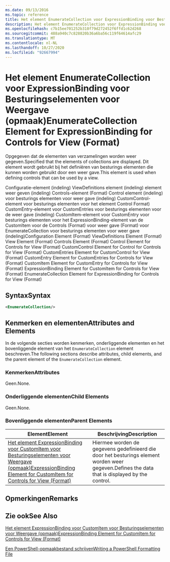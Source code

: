 ```yaml
---
ms.date: 09/13/2016
ms.topic: reference
title: Het element EnumerateCollection voor ExpressionBinding voor Besturingselementen voor Weergave (opmaak)
description: Het element EnumerateCollection voor ExpressionBinding voor Besturingselementen voor Weergave (opmaak)
ms.openlocfilehash: c7b15ee701252b310f79d272452f6ffd1c62d268
ms.sourcegitcommit: 488a940c7c828820b36a6ba56c119f64614afc29
ms.translationtype: MT
ms.contentlocale: nl-NL
ms.lasthandoff: 10/27/2020
ms.locfileid: "92667994"
---
```

# <a name="enumeratecollection-element-for-expressionbinding-for-controls-for-view-format"></a><span data-ttu-id="dc9d8-103">Het element EnumerateCollection voor ExpressionBinding voor Besturingselementen voor Weergave (opmaak)</span><span class="sxs-lookup"><span data-stu-id="dc9d8-103">EnumerateCollection Element for ExpressionBinding for Controls for View (Format)</span></span>

<span data-ttu-id="dc9d8-104">Opgegeven dat de elementen van verzamelingen worden weer gegeven.</span><span class="sxs-lookup"><span data-stu-id="dc9d8-104">Specified that the elements of collections are displayed.</span></span> <span data-ttu-id="dc9d8-105">Dit element wordt gebruikt bij het definiëren van besturings elementen die kunnen worden gebruikt door een weer gave.</span><span class="sxs-lookup"><span data-stu-id="dc9d8-105">This element is used when defining controls that can be used by a view.</span></span>

<span data-ttu-id="dc9d8-106">Configuratie-element (indeling) ViewDefinitions element (indeling) element weer geven (indeling) Controls-element (Format) Control element (indeling) voor besturings elementen voor weer gave (indeling) CustomControl-element voor besturings elementen voor het element Control Format) CustomEntry-element voor CustomEntries voor besturings elementen voor de weer gave (indeling) CustomItem-element voor CustomEntry voor besturings elementen voor het ExpressionBinding-element van de CustomItem voor de Controls (Format) voor weer gave (Format) voor EnumerateCollection voor besturings elementen voor weer gave (indeling)</span><span class="sxs-lookup"><span data-stu-id="dc9d8-106">Configuration Element (Format) ViewDefinitions Element (Format) View Element (Format) Controls Element (Format) Control Element for Controls for View (Format) CustomControl Element for Control for Controls for View (Format) CustomEntries Element for CustomControl for View (Format) CustomEntry Element for CustomEntries for Controls for View (Format) CustomItem Element for CustomEntry for Controls for View (Format) ExpressionBinding Element for CustomItem for Controls for View (Format) EnumerateCollection Element for ExpressionBinding for Controls for View (Format)</span></span>

## <a name="syntax"></a><span data-ttu-id="dc9d8-107">Syntax</span><span class="sxs-lookup"><span data-stu-id="dc9d8-107">Syntax</span></span>

```xml
<EnumerateCollection/>
```

## <a name="attributes-and-elements"></a><span data-ttu-id="dc9d8-108">Kenmerken en elementen</span><span class="sxs-lookup"><span data-stu-id="dc9d8-108">Attributes and Elements</span></span>

<span data-ttu-id="dc9d8-109">In de volgende secties worden kenmerken, onderliggende elementen en het bovenliggende element van het `EnumerateCollection` element beschreven.</span><span class="sxs-lookup"><span data-stu-id="dc9d8-109">The following sections describe attributes, child elements, and the parent element of the `EnumerateCollection` element.</span></span>

### <a name="attributes"></a><span data-ttu-id="dc9d8-110">Kenmerken</span><span class="sxs-lookup"><span data-stu-id="dc9d8-110">Attributes</span></span>

<span data-ttu-id="dc9d8-111">Geen.</span><span class="sxs-lookup"><span data-stu-id="dc9d8-111">None.</span></span>

### <a name="child-elements"></a><span data-ttu-id="dc9d8-112">Onderliggende elementen</span><span class="sxs-lookup"><span data-stu-id="dc9d8-112">Child Elements</span></span>

<span data-ttu-id="dc9d8-113">Geen.</span><span class="sxs-lookup"><span data-stu-id="dc9d8-113">None.</span></span>

### <a name="parent-elements"></a><span data-ttu-id="dc9d8-114">Bovenliggende elementen</span><span class="sxs-lookup"><span data-stu-id="dc9d8-114">Parent Elements</span></span>

|<span data-ttu-id="dc9d8-115">Element</span><span class="sxs-lookup"><span data-stu-id="dc9d8-115">Element</span></span>|<span data-ttu-id="dc9d8-116">Beschrijving</span><span class="sxs-lookup"><span data-stu-id="dc9d8-116">Description</span></span>|
|-------------|-----------------|
|[<span data-ttu-id="dc9d8-117">Het element ExpressionBinding voor CustomItem voor Besturingselementen voor Weergave (opmaak)</span><span class="sxs-lookup"><span data-stu-id="dc9d8-117">ExpressionBinding Element for CustomItem for Controls for View (Format)</span></span>](./expressionbinding-element-for-customitem-for-controls-for-view-format.md)|<span data-ttu-id="dc9d8-118">Hiermee worden de gegevens gedefinieerd die door het besturings element worden weer gegeven.</span><span class="sxs-lookup"><span data-stu-id="dc9d8-118">Defines the data that is displayed by the control.</span></span>|

## <a name="remarks"></a><span data-ttu-id="dc9d8-119">Opmerkingen</span><span class="sxs-lookup"><span data-stu-id="dc9d8-119">Remarks</span></span>

## <a name="see-also"></a><span data-ttu-id="dc9d8-120">Zie ook</span><span class="sxs-lookup"><span data-stu-id="dc9d8-120">See Also</span></span>

[<span data-ttu-id="dc9d8-121">Het element ExpressionBinding voor CustomItem voor Besturingselementen voor Weergave (opmaak)</span><span class="sxs-lookup"><span data-stu-id="dc9d8-121">ExpressionBinding Element for CustomItem for Controls for View (Format)</span></span>](./expressionbinding-element-for-customitem-for-controls-for-view-format.md)

[<span data-ttu-id="dc9d8-122">Een PowerShell-opmaakbestand schrijven</span><span class="sxs-lookup"><span data-stu-id="dc9d8-122">Writing a PowerShell Formatting File</span></span>](./writing-a-powershell-formatting-file.md)
